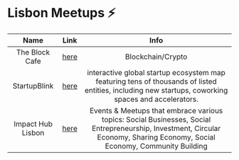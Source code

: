 # Lisbon Meetups ⚡️

|      Name      |  Link  |        Info       |
|:--------------:|:------:|:-----------------:|
| The Block Cafe | [here](https://www.meetup.com/Social-at-The-Block-Cafe/) | Blockchain/Crypto |
| StartupBlink | [here][sub1] |  interactive global startup ecosystem map featuring tens of thousands of listed entities, including new startups, coworking spaces and accelerators. |
| Impact Hub Lisbon | [here][ihl1] | Events & Meetups that embrace various topics: Social Businesses, Social Entrepreneurship, Investment, Circular Economy, Sharing Economy, Social Economy, Community Building

[sub1]: https://www.meetup.com/StartupBlink-Lisbon/
[ihl1]: https://www.meetup.com/ImpactHubLisbon/

